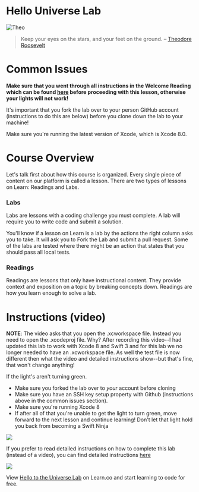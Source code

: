 # Hello Universe Lab

![Theo](http://i.imgur.com/ZNL73LF.jpg)  

> Keep your eyes on the stars, and your feet on the ground. – [Theodore Roosevelt](https://en.wikipedia.org/wiki/Theodore_Roosevelt)

# Common Issues

**Make sure that you went through all instructions in the Welcome Reading which can be found [here]( https://github.com/learn-co-curriculum/swift-welcome) before proceeding with this lesson, otherwise your lights will not work!**

It's important that you fork the lab over to your person GitHub account (instructions to do this are below) before you clone down the lab to your machine!

Make sure you're running the latest version of Xcode, which is Xcode 8.0.



# Course Overview 

Let's talk first about how this course is organized. Every single piece of content on our platform is called a lesson. There are two types of lessons on Learn: Readings and Labs.

### Labs

Labs are lessons with a coding challenge you must complete. A lab will require you to write code and submit a solution.

You'll know if a lesson on Learn is a lab by the actions the right column asks you to take. It will ask you to Fork the Lab and submit a pull request. Some of the labs are tested where there might be an action that states that you should pass all local tests.


### Readings

Readings are lessons that only have instructional content. They provide context and exposition on a topic by breaking concepts down. Readings are how you learn enough to solve a lab.




# Instructions (video)

**NOTE**: The video asks that you open the .xcworkspace file. Instead you need to open the .xcodeproj file. Why? After recording this video--I had updated this lab to work with Xcode 8 and Swift 3 and for this lab we no longer needed to have an .xcworkspace file. As well the test file is now different then what the video and detailed instructions show--but that's fine, that won't change anything!

If the light's aren't turning green.

* Make sure you forked the lab over to _your_ account before cloning
* Make sure you have an SSH key setup property with Github (instructions above in the common issues section).
* Make sure you're running Xcode 8
* If after all of that you're unable to get the light to turn green, move forward to the next lesson and continue learning! Don't let that light hold you back from becoming a Swift Ninja

![](https://media.giphy.com/media/ErdfMetILIMko/giphy.gif)

If you prefer to read detailed instructions on how to complete this lab (instead of a video), you can find detailed instructions [here](https://github.com/learn-co-curriculum/swift-HelloToTheUniverse-lab/blob/master/Detail.md)

[![](http://img.youtube.com/vi/TJ2QLLy4pH0/0.jpg)](https://www.youtube.com/watch?v=TJ2QLLy4pH0 "Intro")



<p class='util--hide'>View <a href='https://learn.co/lessons/swift-HelloToTheUniverse-lab'>Hello to the Universe Lab</a> on Learn.co and start learning to code for free.</p>
